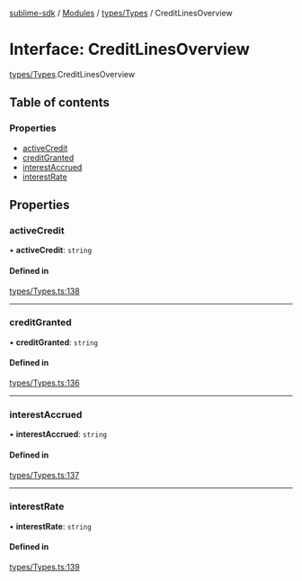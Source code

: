 [sublime-sdk](../README.md) / [Modules](../modules.md) / [types/Types](../modules/types_Types.md) / CreditLinesOverview

# Interface: CreditLinesOverview

[types/Types](../modules/types_Types.md).CreditLinesOverview

## Table of contents

### Properties

- [activeCredit](types_Types.CreditLinesOverview.md#activecredit)
- [creditGranted](types_Types.CreditLinesOverview.md#creditgranted)
- [interestAccrued](types_Types.CreditLinesOverview.md#interestaccrued)
- [interestRate](types_Types.CreditLinesOverview.md#interestrate)

## Properties

### activeCredit

• **activeCredit**: `string`

#### Defined in

[types/Types.ts:138](https://github.com/akshay111meher/sublime-sdk/blob/06a64cf/src/types/Types.ts#L138)

___

### creditGranted

• **creditGranted**: `string`

#### Defined in

[types/Types.ts:136](https://github.com/akshay111meher/sublime-sdk/blob/06a64cf/src/types/Types.ts#L136)

___

### interestAccrued

• **interestAccrued**: `string`

#### Defined in

[types/Types.ts:137](https://github.com/akshay111meher/sublime-sdk/blob/06a64cf/src/types/Types.ts#L137)

___

### interestRate

• **interestRate**: `string`

#### Defined in

[types/Types.ts:139](https://github.com/akshay111meher/sublime-sdk/blob/06a64cf/src/types/Types.ts#L139)

